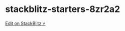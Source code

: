 # stackblitz-starters-8zr2a2

[Edit on StackBlitz ⚡️](https://stackblitz.com/edit/stackblitz-starters-8zr2a2)